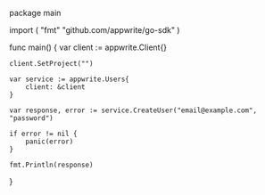 package main

import (
    "fmt"
    "github.com/appwrite/go-sdk"
)

func main() {
    var client := appwrite.Client{}

    client.SetProject("")

    var service := appwrite.Users{
        client: &client
    }

    var response, error := service.CreateUser("email@example.com", "password")

    if error != nil {
        panic(error)
    }

    fmt.Println(response)
}